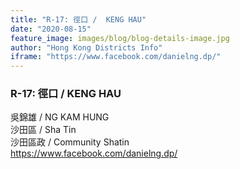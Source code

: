 ```yaml
---
title: "R-17: 徑口 /  KENG HAU"
date: "2020-08-15"
feature_image: images/blog/blog-details-image.jpg
author: "Hong Kong Districts Info"
iframe: "https://www.facebook.com/danielng.dp/"
---
```


### R-17: 徑口 /  KENG HAU  
吳錦雄 /  NG KAM HUNG  
沙田區 / Sha Tin  
沙田區政 /  Community Shatin  
https://www.facebook.com/danielng.dp/
